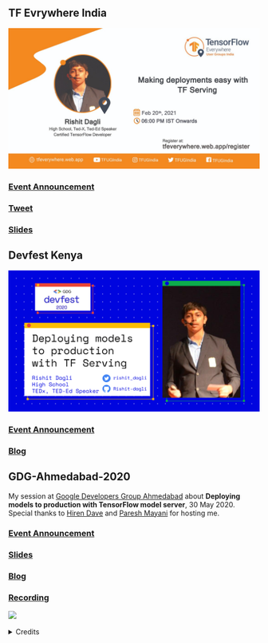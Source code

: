 ## TF Evrywhere India

![](images/tf_everywhere.png)

### [Event Announcement](http://tfeverywhere.web.app/)

### [Tweet](https://twitter.com/TFUGIndia/status/1361280469795368965?s=20)

### [Slides](http://bit.ly/serving-deck)

## Devfest Kenya

![](images/df-kenya.png)

### [Event Announcement](https://gdg.community.dev/events/details/google-gdg-nairobi-presents-gdg-kenya-devfest-2020/#/)

### [Blog](https://towardsdatascience.com/deploying-models-to-production-with-tensorflow-model-server-225a81859031)

## GDG-Ahmedabad-2020 

My session at [Google Developers Group Ahmedabad](https://gdgahmedabad.com/) about **Deploying models to production with TensorFlow model server**, 30 May 2020. Special thanks to [Hiren Dave](https://twitter.com/hjdave) and [Paresh Mayani](https://twitter.com/pareshmayani) for hosting me.

### [Event Announcement](https://www.meetup.com/GDG-Ahmedabad/events/270477738/)

### [Slides](https://github.com/Rishit-dagli/GDG-Ahmedabad-2020/blob/master/Deploying%20models%20to%20production%20with%20TensorFlow%20model%20server%20(1).pdf)

### [Blog](https://towardsdatascience.com/deploying-models-to-production-with-tensorflow-model-server-225a81859031)

### [Recording](https://www.youtube.com/watch?v=SD5ePd6ouuY)

![](images/rishit.jpg)
  
  <details>
  <summary>Credits</summary>
  Poster designed by Vatsal Trivedi- https://twitter.com/trivedivatsal_
  </details>

